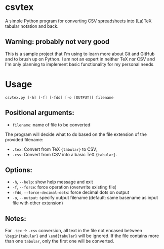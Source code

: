 # csvtex
A simple Python program for converting CSV spreadsheets into (La)TeX tabular notation and back.

## Warning: probably not very good
This is a sample project that I'm using to learn more about Git and GitHub and to brush up on Python. I am not an expert in neither TeX nor CSV and I'm only planning to implement basic functionality for my personal needs.

# Usage
```
csvtex.py [-h] [-f] [-fdd] [-o [OUTPUT]] filename
```
## Positional arguments:
- `filename`: name of file to be converted

The program will decide what to do based on the file extension of the provided filename:
- `.tex`: Convert from TeX `{tabular}` to CSV,
- `.csv`: Convert from CSV into a basic TeX `{tabular}`.

## Options:
- `-h`, `--help`: show help message and exit
- `-f`, `--force`: force operation (overwrite existing file)
- `-fdd`, `--force-decimal-dots`: force decimal dots on output
- `-o`, `--output`: specify output filename (default: same basename as input file with other extension)

## Notes:
For `.tex` -> `.csv` conversion, all text in the file not encased between `\begin{tabular}` and `\end{tabular}` will be ignored. If the file contains more than one `tabular`, only the first one will be converted.
